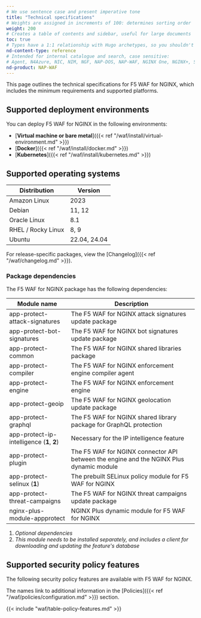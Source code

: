 ```yaml
---
# We use sentence case and present imperative tone
title: "Technical specifications"
# Weights are assigned in increments of 100: determines sorting order
weight: 200
# Creates a table of contents and sidebar, useful for large documents
toc: true
# Types have a 1:1 relationship with Hugo archetypes, so you shouldn't need to change this
nd-content-type: reference
# Intended for internal catalogue and search, case sensitive:
# Agent, N4Azure, NIC, NIM, NGF, NAP-DOS, NAP-WAF, NGINX One, NGINX+, Solutions, Unit
nd-product: NAP-WAF
---
```


This page outlines the technical specifications for F5 WAF for NGINX, which includes the minimum requirements and supported platforms.

## Supported deployment environments

You can deploy F5 WAF for NGINX in the following environments:

- [**Virtual machine or bare metal**]({{< ref "/waf/install/virtual-environment.md" >}})
- [**Docker**]({{< ref "/waf/install/docker.md" >}})
- [**Kubernetes**]({{< ref "/waf/install/kubernetes.md" >}})

## Supported operating systems

| Distribution       | Version      |
| ------------------ | ------------ |
| Amazon Linux       | 2023         |
| Debian             | 11, 12       |
| Oracle Linux       | 8.1          |
| RHEL / Rocky Linux | 8, 9         |
| Ubuntu             | 22.04, 24.04 |

For release-specific packages, view the [Changelog]({{< ref "/waf/changelog.md" >}}).

### Package dependencies

The F5 WAF for NGINX package has the following dependencies:

| Module name                                | Description |
| ------------------------------------------ | ----------- |
| app-protect-attack-signatures              | The F5 WAF for NGINX attack signatures update package |
| app-protect-bot-signatures                 | The F5 WAF for NGINX bot signatures update package |
| app-protect-common                         | The F5 WAF for NGINX shared libraries package |
| app-protect-compiler                       | The F5 WAF for NGINX enforcement engine compiler agent |
| app-protect-engine                         | The F5 WAF for NGINX enforcement engine |
| app-protect-geoip                          | The F5 WAF for NGINX geolocation update package |
| app-protect-graphql                        | The F5 WAF for NGINX shared library package for GraphQL protection |
| app-protect-ip-intelligence (**1**, **2**) | Necessary for the IP intelligence feature |
| app-protect-plugin                         | The F5 WAF for NGINX connector API between the engine and the NGINX Plus dynamic module |
| app-protect-selinux (**1**)                | The prebuilt SELinux policy module for F5 WAF for NGINX |
| app-protect-threat-campaigns               | The F5 WAF for NGINX threat campaigns update package |
| nginx-plus-module-appprotect               | NGINX Plus dynamic module for F5 WAF for NGINX |


1. _Optional dependencies_
2. _This module needs to be installed separately, and includes a client for downloading and updating the feature's database_

## Supported security policy features

The following security policy features are available with F5 WAF for NGINX.

The names link to additional information in the [Policies]({{< ref "/waf/policies/configuration.md" >}}) section.

{{< include "waf/table-policy-features.md" >}}
